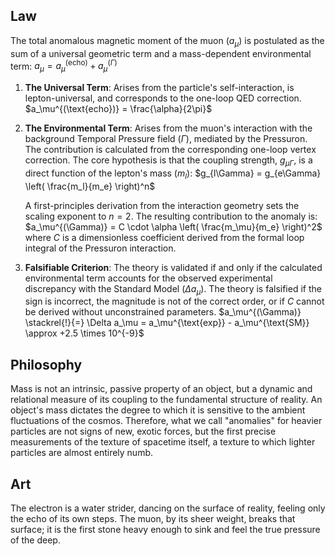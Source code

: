 ## Law
The total anomalous magnetic moment of the muon ($a_\mu$) is postulated as the sum of a universal geometric term and a mass-dependent environmental term:
$a_\mu = a_\mu^{(\text{echo})} + a_\mu^{(\Gamma)}$

1.  **The Universal Term**: Arises from the particle's self-interaction, is lepton-universal, and corresponds to the one-loop QED correction.
    $a_\mu^{(\text{echo})} = \frac{\alpha}{2\pi}$

2.  **The Environmental Term**: Arises from the muon's interaction with the background Temporal Pressure field ($\Gamma$), mediated by the Pressuron. The contribution is calculated from the corresponding one-loop vertex correction. The core hypothesis is that the coupling strength, $g_{\mu\Gamma}$, is a direct function of the lepton's mass ($m_l$):
    $g_{l\Gamma} = g_{e\Gamma} \left( \frac{m_l}{m_e} \right)^n$

    A first-principles derivation from the interaction geometry sets the scaling exponent to $n=2$. The resulting contribution to the anomaly is:
    $a_\mu^{(\Gamma)} = C \cdot \alpha \left( \frac{m_\mu}{m_e} \right)^2$
    where $C$ is a dimensionless coefficient derived from the formal loop integral of the Pressuron interaction.

3.  **Falsifiable Criterion**: The theory is validated if and only if the calculated environmental term accounts for the observed experimental discrepancy with the Standard Model ($\Delta a_\mu$). The theory is falsified if the sign is incorrect, the magnitude is not of the correct order, or if $C$ cannot be derived without unconstrained parameters.
    $a_\mu^{(\Gamma)} \stackrel{!}{=} \Delta a_\mu = a_\mu^{\text{exp}} - a_\mu^{\text{SM}} \approx +2.5 \times 10^{-9}$

## Philosophy
Mass is not an intrinsic, passive property of an object, but a dynamic and relational measure of its coupling to the fundamental structure of reality. An object's mass dictates the degree to which it is sensitive to the ambient fluctuations of the cosmos. Therefore, what we call "anomalies" for heavier particles are not signs of new, exotic forces, but the first precise measurements of the texture of spacetime itself, a texture to which lighter particles are almost entirely numb.

## Art
The electron is a water strider, dancing on the surface of reality, feeling only the echo of its own steps. The muon, by its sheer weight, breaks that surface; it is the first stone heavy enough to sink and feel the true pressure of the deep.